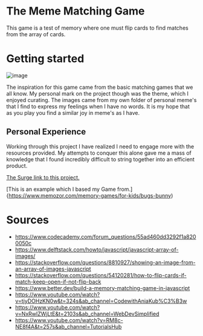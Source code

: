 # The Meme Matching Game

This game is a test of memory where one must flip cards to find matches from the array of cards.

# Getting started 
![image](https://preview.redd.it/520hz0cgh8471.jpg?auto=webp&s=7fbfe20fd42f2844e7113cdbc86d46fcb22b0d40)

The inspiration for this game came from the basic matching games that we all know. My personal mark on the project though was the theme, which I enjoyed curating. The images came from my own folder of personal meme's that I find to express my feelings when I have no words. It is my hope that as you play you find a similar joy in meme's as I have.

## Personal Experience
Working through this project I have realized I need to engage more with the resources provided. My attempts to conquer this alone gave me a mass of knowledge that I found incredibly difficult to string together into an efficient product.

[The Surge link to this project.](ifeoluwa-surprise.surge.sh)

[This is an example which I based my Game from.]{https://www.memozor.com/memory-games/for-kids/bugs-bunny)


# Sources

- https://www.codecademy.com/forum_questions/55ad460dd3292f1a8200050c
- https://www.delftstack.com/howto/javascript/javascript-array-of-images/
- https://stackoverflow.com/questions/8810927/showing-an-image-from-an-array-of-images-javascript
- https://stackoverflow.com/questions/54120281/how-to-flip-cards-if-match-keep-open-if-not-flip-back
- https://www.better.dev/build-a-memory-matching-game-in-javascript
- https://www.youtube.com/watch?v=tjyDOHzKN0w&t=324s&ab_channel=CodewithAniaKub%C3%B3w
- https://www.youtube.com/watch?v=NxRwIZWjLtE&t=2103s&ab_channel=WebDevSimplified
- https://www.youtube.com/watch?v=RM8c-NE8f4A&t=257s&ab_channel=TutorialsHub